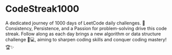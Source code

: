 # CodeStreak1000
A dedicated journey of 1000 days of LeetCode daily challenges. 🚀 Consistency, Persistence, and a Passion for problem-solving drive this code streak. Follow along as each day brings a new algorithm or data structure challenge 🧠💻, aiming to sharpen coding skills and conquer coding mastery! 🏆✨
